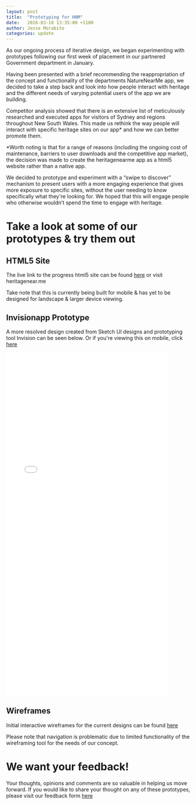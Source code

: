 ```yaml
---
layout: post
title:  "Prototyping for HNM"
date:   2016-03-18 13:35:00 +1100
author: Jesse Morabito
categories: update 
---
```


As our ongoing process of iterative design, we began experimenting with prototypes following our first week of placement in our partnered Government department in January.

Having been presented with a brief recommending the reappropriation of the concept and functionality of the departments NatureNearMe app, we decided to take a step back and look into how people interact with heritage and the different needs of varying potential users of the app we are building.

Competitor analysis showed that there is an extensive list of meticulously researched and executed apps for visitors of Sydney and regions throughout New South Wales. This made us rethink the way people will interact with specific heritage sites on our app* and how we can better promote them.

*Worth noting is that for a range of reasons (including the ongoing cost of maintenance, barriers to user downloads and the competitive app market), the decision was made to create the heritagenearme app as a html5 website rather than a native app.

We decided to prototype and experiment with a “swipe to discover” mechanism to present users with a more engaging experience that gives more exposure to specific sites, without the user needing to know specifically what they're looking for. We hoped that this will engage people who otherwise wouldn’t spend the time to engage with heritage.


Take a look at some of our prototypes & try them out
=======

HTML5 Site
-----------

The live link to the progress html5 site can be found [here](http://heritagenear.me) or visit
heritagenear.me

Take note that this is currently being built for mobile & has yet to be designed for landscape & larger device viewing.

Invisionapp Prototype
-----------

A more resolved design created from Sketch UI designs and prototyping tool Invision can be seen below. Or if you're viewing this on mobile, click [here](https://invis.io/GJ6BLAE5M)

<iframe width="438" height="930" src="//invis.io/J76JL9UCD" frameborder="0" allowfullscreen></iframe>

Wireframes
-----------
Initial interactive wireframes for the current designs can be found [here](https://app.moqups.com/jesse@codeforaustralia.org/LyW9Bbazfb/view/page/a7cb0bb12)

Please note that navigation is problematic due to limited functionality of the wireframing tool for the needs of our concept.

We want your feedback!
=======
Your thoughts, opinions and comments are so valuable in helping us move forward.
If you would like to share your thought on any of these prototypes, please visit our feedback form [here](http://goo.gl/forms/K8FMXl4Kvq)

